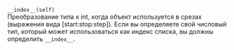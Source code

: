 `__index__(self)`  
Преобразование типа к int, когда объект используется в срезах (выражения вида \[start:stop:step]). Если вы определяете свой числовый тип, который может использоваться как индекс списка, вы должны определить `__index__`.
